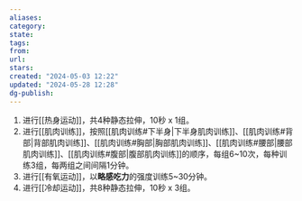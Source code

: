 ```yaml
---
aliases: 
category: 
state: 
tags: 
from: 
url: 
stars: 
created: "2024-05-03 12:22"
updated: "2024-05-28 12:28"
dg-publish: 
---
```

1. 进行[[热身运动]]，共4种静态拉伸，10秒 x 1组。
2. 进行[[肌肉训练]]，按照[[肌肉训练#下半身|下半身肌肉训练]]、[[肌肉训练#背部|背部肌肉训练]]、[[肌肉训练#胸部|胸部肌肉训练]]、[[肌肉训练#腰部|腰部肌肉训练]]、[[肌肉训练#腹部|腹部肌肉训练]]的顺序，每组6~10次，每种训练3组，每两组之间间隔1分钟。
3. 进行[[有氧运动]]，以**略感吃力**的强度训练5~30分钟。
4. 进行[[冷却运动]]，共8种静态拉伸，10秒 x 3组。
